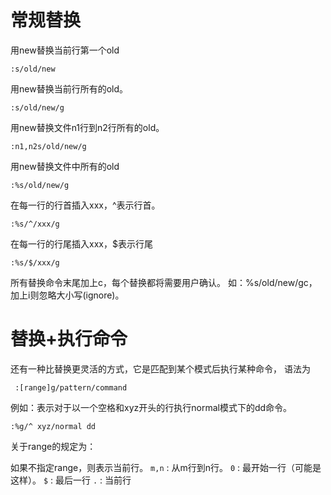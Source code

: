 # 常规替换

用new替换当前行第一个old

```
:s/old/new
```

用new替换当前行所有的old。


```
:s/old/new/g
```

用new替换文件n1行到n2行所有的old。

```
:n1,n2s/old/new/g
```

用new替换文件中所有的old

```
:%s/old/new/g
```

在每一行的行首插入xxx，^表示行首。

```
:%s/^/xxx/g
```

在每一行的行尾插入xxx，$表示行尾

```
:%s/$/xxx/g
```

所有替换命令末尾加上c，每个替换都将需要用户确认。 如：%s/old/new/gc，加上i则忽略大小写(ignore)。

# 替换+执行命令

还有一种比替换更灵活的方式，它是匹配到某个模式后执行某种命令，
语法为

```
 :[range]g/pattern/command
```

例如：表示对于以一个空格和xyz开头的行执行normal模式下的dd命令。

```
:%g/^ xyz/normal dd
```



关于range的规定为：

如果不指定range，则表示当前行。
`m,n` : 从m行到n行。
`0` : 最开始一行（可能是这样）。
`$` : 最后一行
`.` : 当前行